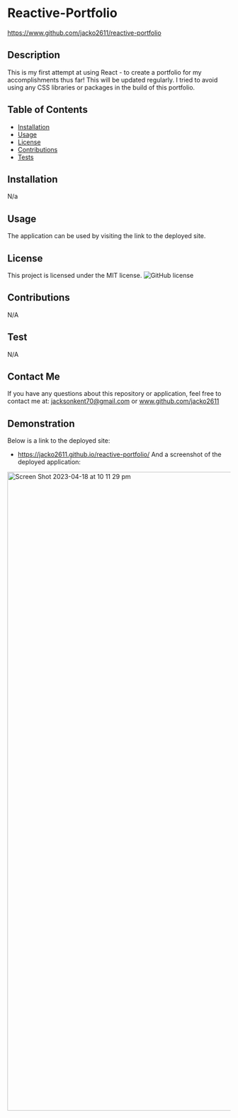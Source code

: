 # Reactive-Portfolio
https://www.github.com/jacko2611/reactive-portfolio
## Description
This is my first attempt at using React - to create a portfolio for my accomplishments thus far! This will be updated regularly. I tried to avoid using any CSS libraries or packages in the build of this portfolio. 
## Table of Contents
* [Installation](#installation)
* [Usage](#usage)
* [License](#license)
* [Contributions](#contribution)
* [Tests](#testing)
## Installation
N/a
## Usage
The application can be used by visiting the link to the deployed site.
## License
This project is licensed under the MIT license.
![GitHub license](https://img.shields.io/badge/license-MIT-blue.svg)
## Contributions
N/A
## Test
N/A
## Contact Me
If you have any questions about this repository or application, feel free to contact me at:
jacksonkent70@gmail.com or www.github.com/jacko2611
## Demonstration
Below is a link to the deployed site:
 - https://jacko2611.github.io/reactive-portfolio/
And a screenshot of the deployed application:
<img width="1438" alt="Screen Shot 2023-04-18 at 10 11 29 pm" src="https://user-images.githubusercontent.com/117012325/232773570-3544541d-68eb-4295-9b73-81d5e3b887fd.png">
